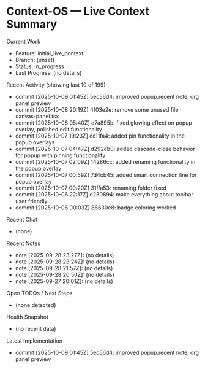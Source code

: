 # Context-OS — Live Context Summary

Current Work
- Feature: initial_live_context
- Branch: (unset)
- Status: in_progress
- Last Progress: (no details)

Recent Activity (showing last 10 of 199)
- commit [2025-10-09 01:45Z] 5ec56d4: improved popup,recent note, org panel preview
- commit [2025-10-08 20:19Z] 4f03e2e: remove some unused file canvas-panel.tsx
- commit [2025-10-08 05:40Z] d7a895b: fixed glowing effect on popup overlay, polished edit functionality
- commit [2025-10-07 19:23Z] cc11fa4: added pin functionality in the popup overlays
- commit [2025-10-07 04:47Z] d292cb0: added cascade-close behavior for popup with pinning functionality
- commit [2025-10-07 02:09Z] 14286cc: added renaming functionality in the popup overlay
- commit [2025-10-07 00:59Z] 7d4cb45: added smart connection line for popup overlay
- commit [2025-10-07 00:20Z] 31ffa53: renaming folder fixed
- commit [2025-10-06 22:17Z] d230894: make everything about toolbar user friendly
- commit [2025-10-06 00:03Z] 86630e8: badge coloring worked

Recent Chat
- (none)

Recent Notes
- note [2025-09-28 23:27Z]: (no details)
- note [2025-09-28 23:24Z]: (no details)
- note [2025-09-28 21:57Z]: (no details)
- note [2025-09-28 20:50Z]: (no details)
- note [2025-09-27 20:01Z]: (no details)

Open TODOs / Next Steps
- (none detected)

Health Snapshot
- (no recent data)

Latest Implementation
- commit [2025-10-09 01:45Z] 5ec56d4: improved popup,recent note, org panel preview
